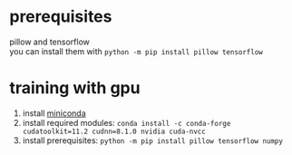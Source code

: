 # prerequisites 
pillow and tensorflow  
you can install them with `python -m pip install pillow tensorflow`

# training with gpu
1. install [miniconda](https://docs.conda.io/en/latest/miniconda.html)
2. install required modules: `conda install -c conda-forge cudatoolkit=11.2 cudnn=8.1.0 nvidia cuda-nvcc`
3. install prerequisites: `python -m pip install pillow tensorflow numpy`
